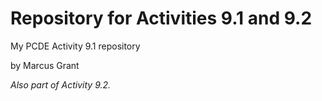# Repository for Activities 9.1 and 9.2

My PCDE Activity 9.1 repository

by Marcus Grant

*Also part of Activity 9.2.*
